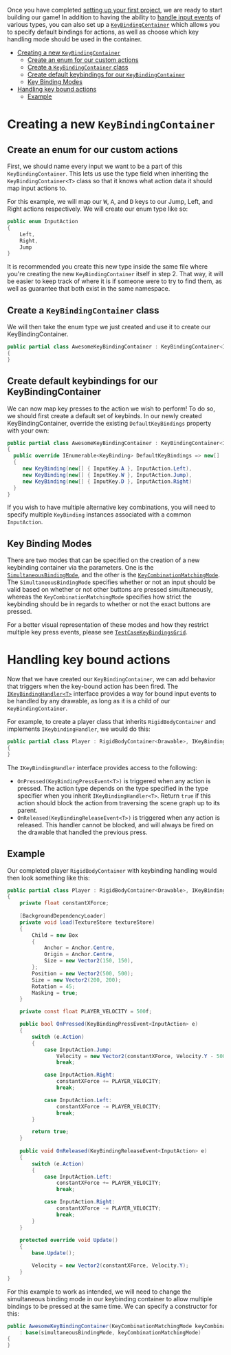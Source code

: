 Once you have completed [setting up your first project](https://github.com/ppy/osu-framework/wiki/Setting-up-your-first-project), we are ready to start building our game! In addition to having the ability to [handle input events](https://github.com/ppy/osu-framework/wiki/Handling-input-events) of various types, you can also set up a [`KeyBindingContainer`](https://github.com/ppy/osu-framework/blob/master/osu.Framework/Input/Bindings/KeyBindingContainer.cs) which allows you to specify default bindings for actions, as well as choose which key handling mode should be used in the container.

* [Creating a new `KeyBindingContainer`](https://github.com/ppy/osu-framework/wiki/Setting-up-key-binding-containers#creating-a-new-keybindingcontainer)
  * [Create an enum for our custom actions](https://github.com/ppy/osu-framework/wiki/Setting-up-key-binding-containers#create-an-enum-for-our-custom-actions)
  * [Create a `KeyBindingContainer` class](https://github.com/ppy/osu-framework/wiki/Setting-up-key-binding-containers#create-a-keybindingcontainer-class)
  * [Create default keybindings for our `KeyBindingContainer`](https://github.com/ppy/osu-framework/wiki/Setting-up-key-binding-containers#create-default-keybindings-for-our-keybindingcontainer)
  * [Key Binding Modes](https://github.com/ppy/osu-framework/wiki/Setting-up-key-binding-containers#key-binding-modes)
* [Handling key bound actions](https://github.com/ppy/osu-framework/wiki/Setting-up-key-binding-containers#handling-key-bound-actions)
  * [Example](https://github.com/ppy/osu-framework/wiki/Setting-up-key-binding-containers#example)

# Creating a new `KeyBindingContainer`

## Create an enum for our custom actions

First, we should name every input we want to be a part of this `KeyBindingContainer`. This lets us use the type field when inheriting the `KeyBindingContainer<T>` class so that it knows what action data it should map input actions to.

For this example, we will map our <kbd>W</kbd>, <kbd>A</kbd>, and <kbd>D</kbd> keys to our Jump, Left, and Right actions respectively. We will create our enum type like so:

```csharp
public enum InputAction
{    
    Left,
    Right,
    Jump
}
```

It is recommended you create this new type inside the same file where you're creating the new `KeyBindingContainer` itself in step 2. That way, it will be easier to keep track of where it is if someone were to try to find them, as well as guarantee that both exist in the same namespace.

## Create a `KeyBindingContainer` class

We will then take the enum type we just created and use it to create our KeyBindingContainer.

```csharp
public partial class AwesomeKeyBindingContainer : KeyBindingContainer<InputAction>
{
}
```

## Create default keybindings for our KeyBindingContainer

We can now map key presses to the action we wish to perform! To do so, we should first create a default set of keybinds. In our newly created KeyBindingContainer, override the existing `DefaultKeyBindings` property with your own:

```csharp
public partial class AwesomeKeyBindingContainer : KeyBindingContainer<InputAction>
{
  public override IEnumerable<KeyBinding> DefaultKeyBindings => new[]
  {
     new KeyBinding(new[] { InputKey.A }, InputAction.Left),
     new KeyBinding(new[] { InputKey.W }, InputAction.Jump),
     new KeyBinding(new[] { InputKey.D }, InputAction.Right)
  }
}
```

If you wish to have multiple alternative key combinations, you will need to specify multiple `KeyBinding` instances associated with a common `InputAction`.

## Key Binding Modes

There are two modes that can be specified on the creation of a new keybinding container via the parameters. One is the [`SimultaneousBindingMode`](https://github.com/ppy/osu-framework/blob/e5f1aabc22f2f149f48c4fd9ca7c6f8381b00ec0/osu.Framework/Input/Bindings/KeyBindingContainer.cs#L438), and the other is the [`KeyCombinationMatchingMode`](https://github.com/ppy/osu-framework/blob/e5f1aabc22f2f149f48c4fd9ca7c6f8381b00ec0/osu.Framework/Input/Bindings/KeyCombination.cs#L651). The `SimultaneousBindingMode` specifies whether or not an input should be valid based on whether or not other buttons are pressed simultaneously, whereas the `KeyCombinationMatchingMode` specifies how strict the keybinding should be in regards to whether or not the exact buttons are pressed. 

For a better visual representation of these modes and how they restrict multiple key press events, please see [`TestCaseKeyBindingsGrid`](https://github.com/ppy/osu-framework/blob/master/osu.Framework.Tests/Visual/Input/TestSceneKeyBindingsGrid.cs).

# Handling key bound actions

Now that we have created our `KeyBindingContainer`, we can add behavior that triggers when the key-bound action has been fired. The [`IKeyBindingHandler<T>`](https://github.com/ppy/osu-framework/blob/master/osu.Framework/Input/Bindings/IKeyBindingHandler.cs) interface provides a way for bound input events to be handled by any drawable, as long as it is a child of our `KeyBindingContainer`.

For example, to create a player class that inherits `RigidBodyContainer` and implements `IKeybindingHandler`, we would do this:

```csharp
public partial class Player : RigidBodyContainer<Drawable>, IKeyBindingHandler<InputAction>
{
}
```

The `IKeyBindingHandler` interface provides access to the following:

* `OnPressed(KeyBindingPressEvent<T>)` is triggered when any action is pressed. The action type depends on the type specified in the type specifier when you inherit `IKeyBindingHandler<T>`. Return `true` if this action should block the action from traversing the scene graph up to its parent.
* `OnReleased(KeyBindingReleaseEvent<T>)` is triggered when any action is released. This handler cannot be blocked, and will always be fired on the drawable that handled the previous press.

## Example

Our completed player `RigidBodyContainer` with keybinding handling would then look something like this:

```csharp
public partial class Player : RigidBodyContainer<Drawable>, IKeyBindingHandler<InputAction>
{
    private float constantXForce;
        
    [BackgroundDependencyLoader]
    private void load(TextureStore textureStore)
    {
        Child = new Box
        {
            Anchor = Anchor.Centre,
            Origin = Anchor.Centre,
            Size = new Vector2(150, 150),
        };
        Position = new Vector2(500, 500);
        Size = new Vector2(200, 200);
        Rotation = 45;
        Masking = true;
    }

    private const float PLAYER_VELOCITY = 500f;

    public bool OnPressed(KeyBindingPressEvent<InputAction> e)
    {
        switch (e.Action)
        {
            case InputAction.Jump:
                Velocity = new Vector2(constantXForce, Velocity.Y - 500);
                break;

            case InputAction.Right:
                constantXForce += PLAYER_VELOCITY;
                break;

            case InputAction.Left:
                constantXForce -= PLAYER_VELOCITY;
                break;
        }

        return true;
    }
        
    public void OnReleased(KeyBindingReleaseEvent<InputAction> e)
    {
        switch (e.Action)
        {
            case InputAction.Left:
                constantXForce += PLAYER_VELOCITY;
                break;

            case InputAction.Right:
                constantXForce -= PLAYER_VELOCITY;
                break;
        }
    }
        
    protected override void Update()
    {
        base.Update();

        Velocity = new Vector2(constantXForce, Velocity.Y);
    }
}
```

For this example to work as intended, we will need to change the simultaneous binding mode in our keybinding container to allow multiple bindings to be pressed at the same time. We can specify a constructor for this:

```csharp
public AwesomeKeyBindingContainer(KeyCombinationMatchingMode keyCombinationMatchingMode = KeyCombinationMatchingMode.Any, SimultaneousBindingMode simultaneousBindingMode = SimultaneousBindingMode.All) 
    : base(simultaneousBindingMode, keyCombinationMatchingMode)
{
}
```